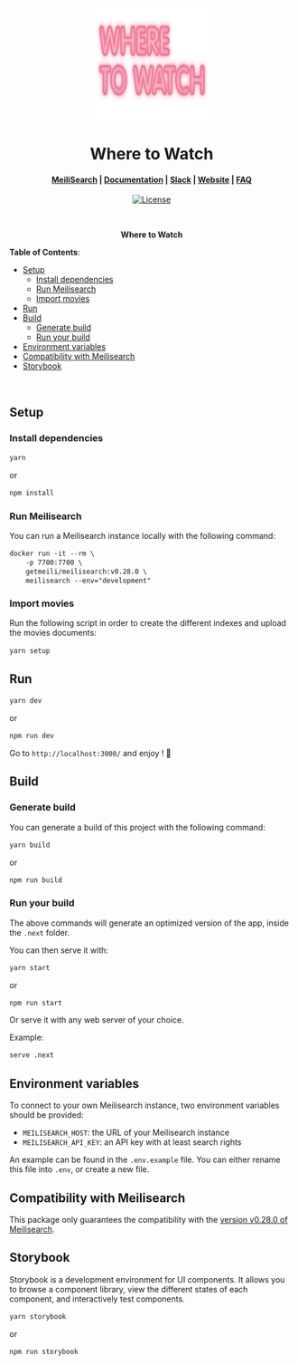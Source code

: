 <p align="center">
  <img src="public/images/logo-light-mode.svg" alt="MeiliSearch logo" width="200" height="200" />
</p>

<h1 align="center">Where to Watch</h1>

<h4 align="center">
  <a href="https://github.com/meilisearch/MeiliSearch">MeiliSearch</a> |
  <a href="https://docs.meilisearch.com">Documentation</a> |
  <a href="https://slack.meilisearch.com">Slack</a> |
  <a href="https://www.meilisearch.com">Website</a> |
  <a href="https://docs.meilisearch.com/faq">FAQ</a>
</h4>

<p align="center">
  <a href="https://github.com/meilisearch/demo-movies/blob/main/LICENCE"><img src="https://img.shields.io/badge/license-MIT-informational" alt="License"></a>
</p>
<br/>

<p align="center" style="font-weight:bold;" >Where to Watch</p>

**Table of Contents**:

- [Setup](#setup)
  - [Install dependencies](#install-dependencies)
  - [Run Meilisearch](#run-meilisearch)
  - [Import movies](#import-movies)
- [Run](#run)
- [Build](#build)
  - [Generate build](#generate-build)
  - [Run your build](#run-your-build)
- [Environment variables](#environment-variables)
- [Compatibility with Meilisearch](#compatibility-with-meilisearch)
- [Storybook](#storybook)

<br/>

## Setup

### Install dependencies

```bash
yarn
```

or

```bash
npm install
```

### Run Meilisearch

You can run a Meilisearch instance locally with the following command:

```
docker run -it --rm \
    -p 7700:7700 \
    getmeili/meilisearch:v0.28.0 \
    meilisearch --env="development"
```

### Import movies

Run the following script in order to create the different indexes and upload the movies documents:

`yarn setup`

## Run

```bash
yarn dev
```

or

```bash
npm run dev
```

Go to `http://localhost:3000/` and enjoy ! 🎉

## Build

### Generate build

You can generate a build of this project with the following command:

```bash
yarn build
```

or

```bash
npm run build
```

### Run your build

The above commands will generate an optimized version of the app, inside the `.next` folder.

You can then serve it with:

```bash
yarn start
```

or

```bash
npm run start
```

Or serve it with any web server of your choice.

Example:

```bash
serve .next
```

## Environment variables

To connect to your own Meilisearch instance, two environment variables should be provided:

- `MEILISEARCH_HOST`: the URL of your Meilisearch instance
- `MEILISEARCH_API_KEY`: an API key with at least search rights

An example can be found in the `.env.example` file. You can either rename this file into `.env`, or create a new file.

## Compatibility with Meilisearch

This package only guarantees the compatibility with the [version v0.28.0 of Meilisearch](https://github.com/meilisearch/meilisearch/releases/tag/v0.28.0).

## Storybook

Storybook is a development environment for UI components. It allows you to browse a component library, view the different states of each component, and interactively test components.

```bash
yarn storybook
```

or

```bash
npm run storybook
```
